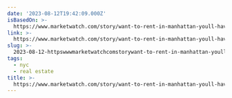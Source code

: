 ```yaml
---
date: '2023-08-12T19:42:09.000Z'
isBasedOn: >-
  https://www.marketwatch.com/story/want-to-rent-in-manhattan-youll-have-to-spend-nearly-70-000-a-year-ec737956?rss=1&siteid=rss
link: >-
  https://www.marketwatch.com/story/want-to-rent-in-manhattan-youll-have-to-spend-nearly-70-000-a-year-ec737956?rss=1&siteid=rss
slug: >-
  2023-08-12-httpswwwmarketwatchcomstorywant-to-rent-in-manhattan-youll-have-to-spend-nearly-70-000-a-year-ec737956rss1andsiteidrss
tags:
  - nyc
  - real estate
title: >-
  https://www.marketwatch.com/story/want-to-rent-in-manhattan-youll-have-to-spend-nearly-70-000-a-year-ec737956?rss=1&siteid=rss
---
```


